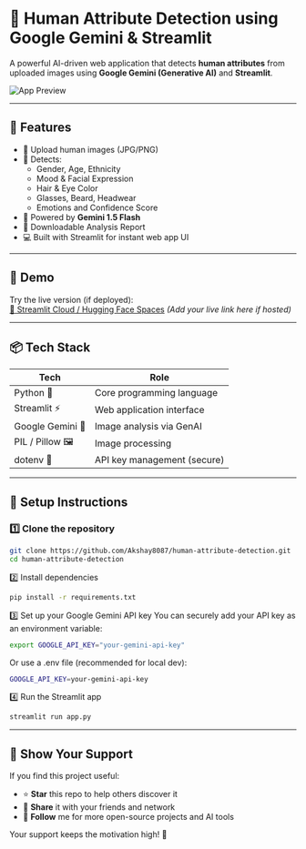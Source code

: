 # 👤 Human Attribute Detection using Google Gemini & Streamlit

A powerful AI-driven web application that detects **human attributes** from uploaded images using **Google Gemini (Generative AI)** and **Streamlit**.

![App Preview](https://github.com/Akshay8087/your-project-path/assets/preview.gif) <!-- Add screenshot or GIF if available -->

---

## 🚀 Features

- 📸 Upload human images (JPG/PNG)
- 🤖 Detects:
  - Gender, Age, Ethnicity
  - Mood & Facial Expression
  - Hair & Eye Color
  - Glasses, Beard, Headwear
  - Emotions and Confidence Score
- 🧠 Powered by **Gemini 1.5 Flash**
- 📝 Downloadable Analysis Report
- 💻 Built with Streamlit for instant web app UI

---

## 🧠 Demo

Try the live version (if deployed):  
[🔗 Streamlit Cloud / Hugging Face Spaces](#) *(Add your live link here if hosted)*

---

## 📦 Tech Stack

| Tech            | Role                          |
|-----------------|-------------------------------|
| Python 🐍        | Core programming language      |
| Streamlit ⚡     | Web application interface      |
| Google Gemini 🧠 | Image analysis via GenAI       |
| PIL / Pillow 🖼️  | Image processing               |
| dotenv 🔐        | API key management (secure)    |

---

## 🔧 Setup Instructions

### 1️⃣ Clone the repository

```bash
git clone https://github.com/Akshay8087/human-attribute-detection.git
cd human-attribute-detection
```

2️⃣ Install dependencies
```bash
pip install -r requirements.txt
```

3️⃣ Set up your Google Gemini API key
You can securely add your API key as an environment variable:
```bash
export GOOGLE_API_KEY="your-gemini-api-key"
```

Or use a .env file (recommended for local dev):
```bash
GOOGLE_API_KEY=your-gemini-api-key
```
4️⃣ Run the Streamlit app
```bash
streamlit run app.py
```

---

## 🌟 Show Your Support

If you find this project useful:

- ⭐ **Star** this repo to help others discover it  
- 📣 **Share** it with your friends and network  
- 👀 **Follow** me for more open-source projects and AI tools  

Your support keeps the motivation high! 🙌
